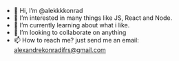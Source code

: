 - 👋 Hi, I’m @alekkkkonrad
- 👀 I’m interested in many things like JS, React and Node.
- 🌱 I’m currently learning about what i like.
- 💞️ I’m looking to collaborate on anything
- 📫 How to reach me? just send me an email: alexandrekonradifrs@gmail.com
